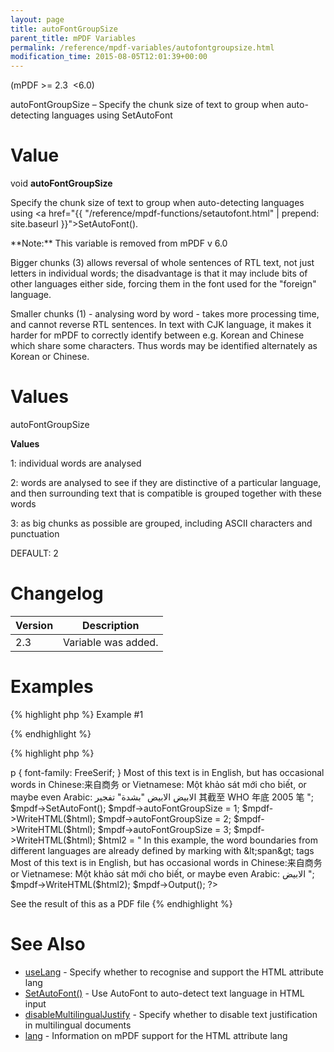 ```yaml
---
layout: page
title: autoFontGroupSize
parent_title: mPDF Variables
permalink: /reference/mpdf-variables/autofontgroupsize.html
modification_time: 2015-08-05T12:01:39+00:00
---
```


(mPDF >= 2.3  &lt;6.0)

autoFontGroupSize – Specify the chunk size of text to group when auto-detecting languages using SetAutoFont

# Value

void **autoFontGroupSize**

Specify the chunk size of text to group when auto-detecting languages using <a href="{{ "/reference/mpdf-functions/setautofont.html" | prepend: site.baseurl }}">SetAutoFont()</a>.

<div class="alert alert-info" role="alert">**Note:** This variable is removed from mPDF v 6.0</div>

Bigger chunks (3) allows reversal of whole sentences of RTL text, not just letters in individual words; the disadvantage is that it may include bits of other languages either side, forcing them in the font used for the "foreign" language.

Smaller chunks (1) - analysing word by word - takes more processing time, and cannot reverse RTL sentences. In text with CJK language, it makes it harder for mPDF to correctly identify between e.g. Korean and Chinese which share some characters. Thus words may be identified alternately as Korean or Chinese.

# Values

<span class="parameter">autoFontGroupSize</span>

**Values**

1: individual words are analysed

2: words are analysed to see if they are distinctive of a particular language, and then surrounding text that is compatible is grouped together with these words

3: as big chunks as possible are grouped, including ASCII characters and punctuation

<span class="smallblock">DEFAULT</span>: 2

# Changelog

<table class="table"> <thead>
<tr> <th>Version</th><th>Description</th> </tr>
</thead> <tbody>
<tr>
<td>2.3</td>
<td>Variable was added.</td>
</tr>
</tbody> </table>

# Examples

{% highlight php %}
Example #1

{% endhighlight %}

{% highlight php %}
<?php

include("// Require composer autoload
require_once __DIR__ . '/vendor/autoload.php';");

$mpdf = new mPDF('utf-8');

$html = "

<style>

p { font-family: FreeSerif; }

</style>

Most of this text is in English, but has occasional words in Chinese:来自商务 or Vietnamese: Một khảo sát mới cho biết, or maybe even Arabic: الابيض

الابيض "بشدة" تفجير

其截至 WHO 年底 2005 笔

";

$mpdf->SetAutoFont();

$mpdf->autoFontGroupSize = 1;

$mpdf->WriteHTML($html);

$mpdf->autoFontGroupSize = 2;

$mpdf->WriteHTML($html);

$mpdf->autoFontGroupSize = 3;

$mpdf->WriteHTML($html);

$html2 = "
In this example, the word boundaries from different languages are already defined by marking with &amp;lt;span&amp;gt; tags

Most of this text is in English, but has occasional words in Chinese:<span>来自商务</span> or Vietnamese: <span>Một khảo sát mới cho biết</span>, or maybe even Arabic: <span>الابيض</span>

";

$mpdf->WriteHTML($html2);

$mpdf->Output();

?>

See the result of this as a PDF file
{% endhighlight %}

# See Also

<ul>
<li class="manual_boxlist"><a href="{{ "/reference/mpdf-variables/uselang.html" | prepend: site.baseurl }}">useLang</a> - Specify whether to recognise and support the HTML attribute lang</li>
<li class="manual_boxlist"><a href="{{ "/reference/mpdf-variables/autofontgroupsize.html" | prepend: site.baseurl }}">SetAutoFont()</a> - Use AutoFont to auto-detect text language in HTML input</li>
<li class="manual_boxlist"><a href="index0c23.html?tid=346">disableMultilingualJustify</a> - Specify whether to disable text justification in multilingual documents</li>
<li class="manual_boxlist"><a href="{{ "/fonts-languages/lang-v5-x.html" | prepend: site.baseurl }}">lang</a> - Information on mPDF support for the HTML attribute lang</li>
</ul>
